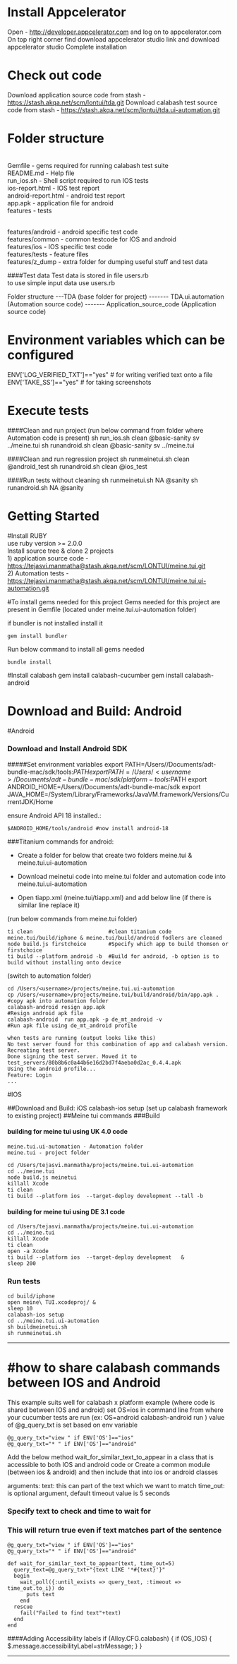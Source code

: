 
Install Appcelerator
===============
Open - http://developer.appcelerator.com and log on to appcelerator.com
On top right corner find download appcelerator studio link and download appcelerator studio
Complete installation

Check out code
===============
Download application source code from stash - https://stash.akqa.net/scm/lontui/tda.git
Download calabash test source code from stash - https://stash.akqa.net/scm/lontui/tda.ui-automation.git

Folder structure
===============

<br /> Gemfile   - gems required for running calabash test suite
<br /> README.md - Help file
<br /> run_ios.sh - Shell script required to run IOS tests
<br /> ios-report.html - IOS test report
<br /> android-report.html - android test report
<br /> app.apk - application file for android
<br /> features - tests

<br /> features/android - android specific test code
<br /> features/common	 - common testcode for IOS and android
<br /> features/ios	 - IOS specific test code
<br /> features/tests	 - feature files
<br /> features/z_dump	 - extra folder for dumping useful stuff and test data

####Test data
Test data is stored in file users.rb
<br /> to use simple input data use users.rb

Folder structure
---TDA (base folder for project)
 ------- TDA.ui.automation  (Automation source code)
 ------- Application_source_code  (Application source code)


Environment variables which can be configured
===============
ENV['LOG_VERIFIED_TXT']=="yes" # for writing verified text onto a file
ENV['TAKE_SS']=="yes" # for taking screenshots



Execute tests
===============

####Clean and run project (run below command from folder where Automation code is present)
	 sh run_ios.sh clean @basic-sanity sv ../meine.tui
	 sh runandroid.sh clean @basic-sanity sv ../meine.tui

####Clean and run regression project
	 sh runmeinetui.sh clean @android_test
	 sh runandroid.sh clean @ios_test

####Run tests without cleaning
	 sh runmeinetui.sh NA @sanity
	 sh runandroid.sh NA @sanity

Getting Started
===============
#Install RUBY
<br />use ruby version >= 2.0.0
<br />Install source tree & clone 2 projects
<br />1) application source code  - https://tejasvi.manmatha@stash.akqa.net/scm/LONTUI/meine.tui.git
<br />2) Automation tests   - https://tejasvi.manmatha@stash.akqa.net/scm/LONTUI/meine.tui.ui-automation.git

#To install gems needed for this project
Gems needed for this project are present in Gemfile (located under meine.tui.ui-automation folder)

if bundler  is not installed install it

	gem install bundler
Run below command to install all gems needed

    bundle install

#Install calabash
	gem install calabash-cucumber
	gem install calabash-android

# Download and Build: Android

#Android

### Download and Install Android SDK
#####Set environment variables
	export PATH=/Users/<username>/Documents/adt-bundle-mac/sdk/tools:$PATH
	export PATH=/Users/<username>/Documents/adt-bundle-mac/sdk/platform-tools:$PATH
	export ANDROID_HOME=/Users/<username>/Documents/adt-bundle-mac/sdk
	export JAVA_HOME=/System/Library/Frameworks/JavaVM.framework/Versions/CurrentJDK/Home

ensure Android API 18 installed.:

	$ANDROID_HOME/tools/android #now install android-18

###Titanium commands for android:

* Create a folder for below that create two folders meine.tui & meine.tui.ui-automation
* Download meinetui code into meine.tui folder and automation code into meine.tui.ui-automation
* Open tiapp.xml (meine.tui/tiapp.xml) and add below line (if there is similar line replace it)


	<uses-sdk android:minSdkVersion="10" android:targetSdkVersion="14"/>

(run below commands from meine.tui folder)

	ti clean 						#clean titanium code meine.tui/build/iphone & meine.tui/build/android fodlers are cleaned
	node build.js firstchoice  		#Specify which app to build thomson or firstchoice
	ti build --platform android -b  #Build for android, -b option is to build without installing onto device

(switch to automation folder)

	cd /Users/<username>/projects/meine.tui.ui-automation
	cp /Users/<username>/projects/meine.tui/build/android/bin/app.apk . #copy apk into automation folder
	calabash-android resign app.apk  									#Resign android apk file
	calabash-android  run app.apk -p de_mt_android -v					#Run apk file using de_mt_android profile

    when tests are running (output looks like this)
    No test server found for this combination of app and calabash version. Recreating test server.
    Done signing the test server. Moved it to test_servers/80b8b6c0a44b6e16d2bd7f4aeba0d2ac_0.4.4.apk
    Using the android profile...
    Feature: Login
    ...

#IOS

##Download and Build: iOS
    calabash-ios setup (set up calabash framework to existing project)
##Meine tui commands
###Build
#### building for meine tui using UK 4.0 code
    meine.tui.ui-automation - Automation folder
    meine.tui - project folder

	cd /Users/tejasvi.manmatha/projects/meine.tui.ui-automation
	cd ../meine.tui
	node build.js meinetui
	killall Xcode
	ti clean
	ti build --platform ios  --target-deploy development --tall -b



#### building for meine tui using DE 3.1 code
	cd /Users/tejasvi.manmatha/projects/meine.tui.ui-automation
	cd ../meine.tui
	killall Xcode
	ti clean
	open -a Xcode
	ti build --platform ios  --target-deploy development   &
	sleep 200



### Run tests
	cd build/iphone
	open meine\ TUI.xcodeproj/ &
	sleep 10
	calabash-ios setup
	cd ../meine.tui.ui-automation
	sh buildmeinetui.sh
	sh runmeinetui.sh

-------------------------------------------------------------------------------
#how to share calabash commands between IOS and Android
===============
This example suits well for calabash x platform example (where code is shared between IOS and android)
set OS=ios in command line from where your cucumber tests are run (ex: OS=android calabash-android run <apkfile> )
value of @g_query_txt  is set based on env variable

	@g_query_txt="view " if ENV['OS']=="ios"
	@g_query_txt="* " if ENV['OS']=="android"

  Add the below method wait_for_similar_text_to_appear in a class that is accessible to both IOS and android code
or
  Create a common module (between ios & android) and then include that into ios or android classes

arguments:
  text: this can part of the text which we want to match
  time_out: is optional argument, default timeout value is 5 seconds

### Specify text to check and time to wait for
### This will return true even if text matches part of the sentence
	@g_query_txt="view " if ENV['OS']=="ios"
	@g_query_txt="* " if ENV['OS']=="android"

	def wait_for_similar_text_to_appear(text, time_out=5)
	  query_text=@g_query_txt+"{text LIKE '*#{text}'}"
	  begin
		wait_poll({:until_exists => query_text, :timeout => time_out.to_i}) do
		  puts text
		end
	  rescue
		fail("Failed to find text"+text)
	  end
	end



####Adding Accessibility labels
       if (Alloy.CFG.calabash) {
        if (OS_IOS) {
            $.message.accessibilityLabel=strMessage;
        	}
    	}

-------------------------------------------------------------------------------